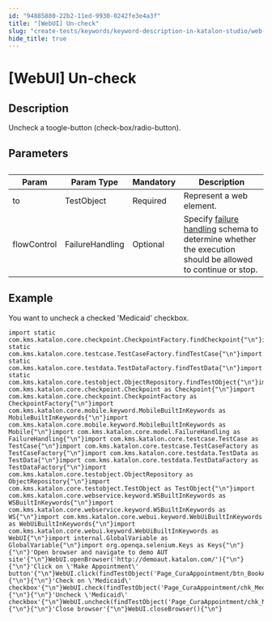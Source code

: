 ```yaml
---
id: "94885880-22b2-11ed-9930-0242fe3e4a3f"
title: "[WebUI] Un-check"
slug: "create-tests/keywords/keyword-description-in-katalon-studio/web-ui-keywords/webui-un-check"
hide_title: true
---
```


# <a id="id_0" class="anchor_top_offset"/><a id="ariaid-title1" class="anchor_top_offset"/>[WebUI] Un-check


## <a id="id_0__id_1" class="anchor_top_offset"/>Description

              
<p xmlns="http://www.w3.org/1999/xhtml" className="p">Uncheck a toogle-button (check-box/radio-button).</p> 
      

## <a id="id_0__id_2" class="anchor_top_offset"/>Parameters

              
<table xmlns="http://www.w3.org/1999/xhtml" className="table anchor_top_offset" id="id_0__a24b7350-f576-420c-ae1a-c95337d5bcc0"><caption /><thead className="thead"><tr className><th className="entry anchor_top_offset" id="id_0__a24b7350-f576-420c-ae1a-c95337d5bcc0__entry__1">Param</th><th className="entry anchor_top_offset" id="id_0__a24b7350-f576-420c-ae1a-c95337d5bcc0__entry__2">Param Type</th><th className="entry anchor_top_offset" id="id_0__a24b7350-f576-420c-ae1a-c95337d5bcc0__entry__3">Mandatory</th><th className="entry anchor_top_offset" id="id_0__a24b7350-f576-420c-ae1a-c95337d5bcc0__entry__4">Description</th></tr></thead><tbody className="tbody"><tr className><td className="entry" headers="id_0__a24b7350-f576-420c-ae1a-c95337d5bcc0__entry__1 id_0__a24b7350-f576-420c-ae1a-c95337d5bcc0__entry__2 id_0__a24b7350-f576-420c-ae1a-c95337d5bcc0__entry__3 id_0__a24b7350-f576-420c-ae1a-c95337d5bcc0__entry__4 ">to</td><td className="entry" headers="id_0__a24b7350-f576-420c-ae1a-c95337d5bcc0__entry__1 id_0__a24b7350-f576-420c-ae1a-c95337d5bcc0__entry__2 id_0__a24b7350-f576-420c-ae1a-c95337d5bcc0__entry__3 id_0__a24b7350-f576-420c-ae1a-c95337d5bcc0__entry__4 ">TestObject</td><td className="entry" headers="id_0__a24b7350-f576-420c-ae1a-c95337d5bcc0__entry__1 id_0__a24b7350-f576-420c-ae1a-c95337d5bcc0__entry__2 id_0__a24b7350-f576-420c-ae1a-c95337d5bcc0__entry__3 id_0__a24b7350-f576-420c-ae1a-c95337d5bcc0__entry__4 ">Required</td><td className="entry" headers="id_0__a24b7350-f576-420c-ae1a-c95337d5bcc0__entry__1 id_0__a24b7350-f576-420c-ae1a-c95337d5bcc0__entry__2 id_0__a24b7350-f576-420c-ae1a-c95337d5bcc0__entry__3 id_0__a24b7350-f576-420c-ae1a-c95337d5bcc0__entry__4 ">Represent a web element.</td></tr><tr className><td className="entry" headers="id_0__a24b7350-f576-420c-ae1a-c95337d5bcc0__entry__1 id_0__a24b7350-f576-420c-ae1a-c95337d5bcc0__entry__2 id_0__a24b7350-f576-420c-ae1a-c95337d5bcc0__entry__3 id_0__a24b7350-f576-420c-ae1a-c95337d5bcc0__entry__4 ">flowControl</td><td className="entry" headers="id_0__a24b7350-f576-420c-ae1a-c95337d5bcc0__entry__1 id_0__a24b7350-f576-420c-ae1a-c95337d5bcc0__entry__2 id_0__a24b7350-f576-420c-ae1a-c95337d5bcc0__entry__3 id_0__a24b7350-f576-420c-ae1a-c95337d5bcc0__entry__4 ">FailureHandling</td><td className="entry" headers="id_0__a24b7350-f576-420c-ae1a-c95337d5bcc0__entry__1 id_0__a24b7350-f576-420c-ae1a-c95337d5bcc0__entry__2 id_0__a24b7350-f576-420c-ae1a-c95337d5bcc0__entry__3 id_0__a24b7350-f576-420c-ae1a-c95337d5bcc0__entry__4 ">Optional</td><td className="entry" headers="id_0__a24b7350-f576-420c-ae1a-c95337d5bcc0__entry__1 id_0__a24b7350-f576-420c-ae1a-c95337d5bcc0__entry__2 id_0__a24b7350-f576-420c-ae1a-c95337d5bcc0__entry__3 id_0__a24b7350-f576-420c-ae1a-c95337d5bcc0__entry__4 ">Specify <a className="xref" href="/maintain/configure-failure-handling-settings-in-katalon-studio">failure handling</a> schema to         determine whether the execution should be allowed to continue or         stop.</td></tr></tbody></table> 
      

## <a id="id_0__id_3" class="anchor_top_offset"/>Example

              
<p xmlns="http://www.w3.org/1999/xhtml" className="p">You want to uncheck a checked 'Medicaid' checkbox.</p> 
              
<pre xmlns="http://www.w3.org/1999/xhtml" className="pre codeblock"><code>import static com.kms.katalon.core.checkpoint.CheckpointFactory.findCheckpoint{"\n"}import static com.kms.katalon.core.testcase.TestCaseFactory.findTestCase{"\n"}import static com.kms.katalon.core.testdata.TestDataFactory.findTestData{"\n"}import static com.kms.katalon.core.testobject.ObjectRepository.findTestObject{"\n"}import com.kms.katalon.core.checkpoint.Checkpoint as Checkpoint{"\n"}import com.kms.katalon.core.checkpoint.CheckpointFactory as CheckpointFactory{"\n"}import com.kms.katalon.core.mobile.keyword.MobileBuiltInKeywords as MobileBuiltInKeywords{"\n"}import com.kms.katalon.core.mobile.keyword.MobileBuiltInKeywords as Mobile{"\n"}import com.kms.katalon.core.model.FailureHandling as FailureHandling{"\n"}import com.kms.katalon.core.testcase.TestCase as TestCase{"\n"}import com.kms.katalon.core.testcase.TestCaseFactory as TestCaseFactory{"\n"}import com.kms.katalon.core.testdata.TestData as TestData{"\n"}import com.kms.katalon.core.testdata.TestDataFactory as TestDataFactory{"\n"}import com.kms.katalon.core.testobject.ObjectRepository as ObjectRepository{"\n"}import com.kms.katalon.core.testobject.TestObject as TestObject{"\n"}import com.kms.katalon.core.webservice.keyword.WSBuiltInKeywords as WSBuiltInKeywords{"\n"}import com.kms.katalon.core.webservice.keyword.WSBuiltInKeywords as WS{"\n"}import com.kms.katalon.core.webui.keyword.WebUiBuiltInKeywords as WebUiBuiltInKeywords{"\n"}import com.kms.katalon.core.webui.keyword.WebUiBuiltInKeywords as WebUI{"\n"}import internal.GlobalVariable as GlobalVariable{"\n"}import org.openqa.selenium.Keys as Keys{"\n"}{"\n"}'Open browser and navigate to demo AUT site'{"\n"}WebUI.openBrowser('http://demoaut.katalon.com/'){"\n"}{"\n"}'Click on \'Make Appointment\' button'{"\n"}WebUI.click(findTestObject('Page_CuraAppointment/btn_BookAppointment')){"\n"}{"\n"}'Check on \'Medicaid\' checkbox'{"\n"}WebUI.check(findTestObject('Page_CuraAppointment/chk_Medicaid')){"\n"}{"\n"}'Uncheck \'Medicaid\' checkbox'{"\n"}WebUI.uncheck(findTestObject('Page_CuraAppointment/chk_Medicaid')){"\n"}{"\n"}'Close browser'{"\n"}WebUI.closeBrowser(){"\n"}</code></pre> 
            
